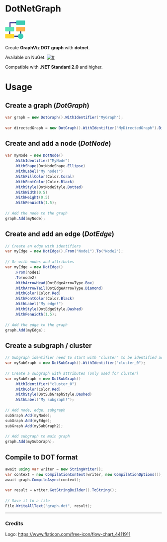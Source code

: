 # DotNetGraph

![Logo](Resources/icon_64.png)

Create **GraphViz DOT graph** with **dotnet**.

Available on NuGet: [![#](https://img.shields.io/nuget/v/DotNetGraph.svg)](https://www.nuget.org/packages/DotNetGraph/)

Compatible with **.NET Standard 2.0** and higher.

# Usage

## Create a graph (*DotGraph*)

```csharp
var graph = new DotGraph().WithIdentifier("MyGraph");

var directedGraph = new DotGraph().WithIdentifier("MyDirectedGraph").Directed();
```

## Create and add a node (*DotNode*)

```csharp
var myNode = new DotNode()
    .WithIdentifier("MyNode")
    .WithShape(DotNodeShape.Ellipse)
    .WithLabel("My node!")
    .WithFillColor(Color.Coral)
    .WithFontColor(Color.Black)
    .WithStyle(DotNodeStyle.Dotted)
    .WithWidth(0.5)
    .WithHeight(0.5)
    .WithPenWidth(1.5);

// Add the node to the graph
graph.Add(myNode);
```

## Create and add an edge (*DotEdge*)

```csharp
// Create an edge with identifiers
var myEdge = new DotEdge().From("Node1").To("Node2");

// Or with nodes and attributes
var myEdge = new DotEdge()
    .From(node1)
    .To(node2)
    .WithArrowHead(DotEdgeArrowType.Box)
    .WithArrowTail(DotEdgeArrowType.Diamond)
    .WithColor(Color.Red)
    .WithFontColor(Color.Black)
    .WithLabel("My edge!")
    .WithStyle(DotEdgeStyle.Dashed)
    .WithPenWidth(1.5);

// Add the edge to the graph
graph.Add(myEdge);
```

## Create a subgraph / cluster

```csharp
// Subgraph identifier need to start with "cluster" to be identified as a cluster
var mySubGraph = new DotSubGraph().WithIdentifier("cluster_0");

// Create a subgraph with attributes (only used for cluster)
var mySubGraph = new DotSubGraph()
    .WithIdentifier("cluster_0")
    .WithColor(Color.Red)
    .WithStyle(DotSubGraphStyle.Dashed)
    .WithLabel("My subgraph!");

// Add node, edge, subgraph
subGraph.Add(myNode);
subGraph.Add(myEdge);
subGraph.Add(mySubGraph2);

// Add subgraph to main graph
graph.Add(mySubGraph);
```

## Compile to DOT format

```csharp
await using var writer = new StringWriter();
var context = new CompilationContext(writer, new CompilationOptions());
await graph.CompileAsync(context);

var result = writer.GetStringBuilder().ToString();

// Save it to a file
File.WriteAllText("graph.dot", result);
```
<hr>

### Credits

Logo: https://www.flaticon.com/free-icon/flow-chart_4411911